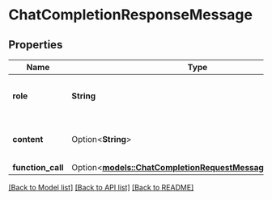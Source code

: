 # ChatCompletionResponseMessage

## Properties

Name | Type | Description | Notes
------------ | ------------- | ------------- | -------------
**role** | **String** | The role of the author of this message. | 
**content** | Option<**String**> | The contents of the message. | [optional]
**function_call** | Option<[**models::ChatCompletionRequestMessageFunctionCall**](ChatCompletionRequestMessage_function_call.md)> |  | [optional]

[[Back to Model list]](../README.md#documentation-for-models) [[Back to API list]](../README.md#documentation-for-api-endpoints) [[Back to README]](../README.md)


